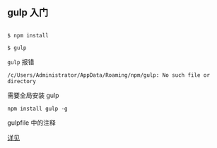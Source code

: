 ## gulp 入门

```依赖

$ npm install

$ gulp

```

`gulp` 报错 

``` 全局报错
/c/Users/Administrator/AppData/Roaming/npm/gulp: No such file or directory
```

需要全局安装 gulp
``` 全局安装
npm install gulp -g
```

gulpfile 中的注释

[详见](http://kenghuo.ink/2018/08/09/gulp)